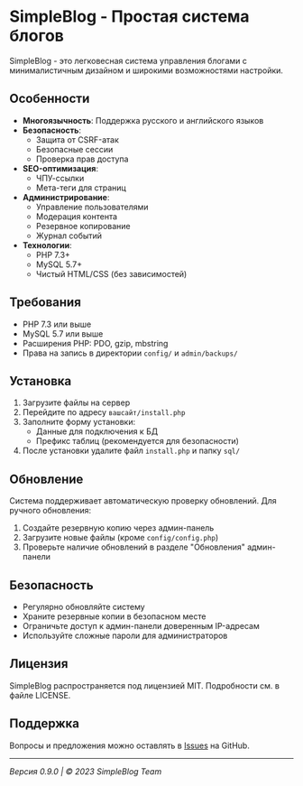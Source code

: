 # SimpleBlog - Простая система блогов

SimpleBlog - это легковесная система управления блогами с минималистичным дизайном и широкими возможностями настройки.

## Особенности

- **Многоязычность**: Поддержка русского и английского языков
- **Безопасность**:
  - Защита от CSRF-атак
  - Безопасные сессии
  - Проверка прав доступа
- **SEO-оптимизация**:
  - ЧПУ-ссылки
  - Мета-теги для страниц
- **Администрирование**:
  - Управление пользователями
  - Модерация контента
  - Резервное копирование
  - Журнал событий
- **Технологии**:
  - PHP 7.3+
  - MySQL 5.7+
  - Чистый HTML/CSS (без зависимостей)

## Требования

- PHP 7.3 или выше
- MySQL 5.7 или выше
- Расширения PHP: PDO, gzip, mbstring
- Права на запись в директории `config/` и `admin/backups/`

## Установка

1. Загрузите файлы на сервер
2. Перейдите по адресу `вашсайт/install.php`
3. Заполните форму установки:
   - Данные для подключения к БД
   - Префикс таблиц (рекомендуется для безопасности)
4. После установки удалите файл `install.php` и папку `sql/`

## Обновление

Система поддерживает автоматическую проверку обновлений. Для ручного обновления:

1. Создайте резервную копию через админ-панель
2. Загрузите новые файлы (кроме `config/config.php`)
3. Проверьте наличие обновлений в разделе "Обновления" админ-панели

## Безопасность

- Регулярно обновляйте систему
- Храните резервные копии в безопасном месте
- Ограничьте доступ к админ-панели доверенным IP-адресам
- Используйте сложные пароли для администраторов

## Лицензия

SimpleBlog распространяется под лицензией MIT. Подробности см. в файле LICENSE.

## Поддержка

Вопросы и предложения можно оставлять в [Issues](https://github.com/pumba250/simpleBlog/issues) на GitHub.

---

*Версия 0.9.0 | © 2023 SimpleBlog Team*
